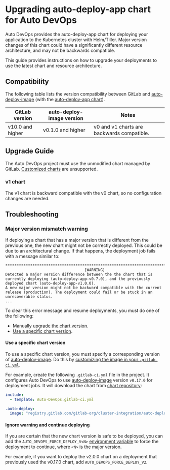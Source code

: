 # Upgrading auto-deploy-app chart for Auto DevOps

Auto DevOps provides the auto-deploy-app chart for deploying your application to the
Kubernetes cluster with Helm/Tiller. Major version changes of this chart could have
a significantly different resource architecture, and may not be backwards compatible.

This guide provides instructions on how to upgrade your deployments to use the latest
chart and resource architecture.

## Compatibility

The following table lists the version compatibility between GitLab and [auto-deploy-image](https://gitlab.com/gitlab-org/cluster-integration/auto-deploy-image) (with the [auto-deploy-app chart](https://gitlab.com/gitlab-org/cluster-integration/auto-deploy-image/-/tree/master/assets/auto-deploy-app)).

| GitLab version   | auto-deploy-image version | Notes                                      |
|------------------|---------------------------|--------------------------------------------|
| v10.0 and higher | v0.1.0 and higher         | v0 and v1 charts are backwards compatible. |

## Upgrade Guide

The Auto DevOps project must use the unmodified chart managed by GitLab.
[Customized charts](customize.md#custom-helm-chart) are unsupported.

### v1 chart

The v1 chart is backward compatible with the v0 chart, so no configuration changes are needed.

## Troubleshooting

### Major version mismatch warning

If deploying a chart that has a major version that is different from the previous one,
the new chart might not be correctly deployed. This could be due to an architectural
change. If that happens, the deployment job fails with a message similar to:

```plaintext
*************************************************************************************
                                   [WARNING]
Detected a major version difference between the the chart that is currently deploying (auto-deploy-app-v0.7.0), and the previously deployed chart (auto-deploy-app-v1.0.0).
A new major version might not be backward compatible with the current release (production). The deployment could fail or be stuck in an unrecoverable status.
...
```

To clear this error message and resume deployments, you must do one of the following:

- Manually [upgrade the chart version](#upgrade-guide).
- [Use a specific chart version](#use-a-specific-chart-version).

#### Use a specific chart version

To use a specific chart version, you must specify a corresponding version of [auto-deploy-image](https://gitlab.com/gitlab-org/cluster-integration/auto-deploy-image).
Do this by [customizing the image in your `.gitlab-ci.yml`](customize.md#customizing-gitlab-ciyml).

For example, create the following `.gitlab-ci.yml` file in the project. It configures Auto DevOps
to use [auto-deploy-image](https://gitlab.com/gitlab-org/cluster-integration/auto-deploy-image) version `v0.17.0`
for deployment jobs. It will download the chart from [chart repository](https://charts.gitlab.io/):

```yaml
include:
  - template: Auto-DevOps.gitlab-ci.yml

.auto-deploy:
  image: "registry.gitlab.com/gitlab-org/cluster-integration/auto-deploy-image:v0.17.0"
```

#### Ignore warning and continue deploying

If you are certain that the new chart version is safe to be deployed,
you can add the `AUTO_DEVOPS_FORCE_DEPLOY_V<N>` [environment variable](customize.md#build-and-deployment)
to force the deployment to continue, where `<N>` is the major version.

For example, if you want to deploy the v2.0.0 chart on a deployment that previously
used the v0.17.0 chart, add `AUTO_DEVOPS_FORCE_DEPLOY_V2`.
